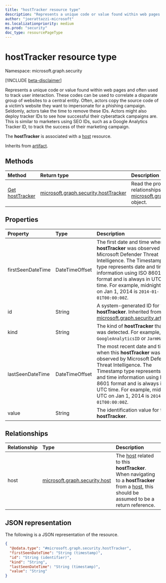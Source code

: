 ```yaml
---
title: "hostTracker resource type"
description: "Represents a unique code or value found within web pages and often used to track user interaction."
author: "joerattazzi-microsoft"
ms.localizationpriority: medium
ms.prod: "security"
doc_type: resourcePageType
---
```


# hostTracker resource type

Namespace: microsoft.graph.security

[!INCLUDE [beta-disclaimer](../../includes/beta-disclaimer.md)]

Represents a unique code or value found within web pages and often used to track user interaction. These codes can be used to correlate a disparate group of websites to a central entity. Often, actors copy the source code of a victim’s website they want to impersonate for a phishing campaign. Seldomly, actors take the time to remove these IDs. Actors might also deploy tracker IDs to see how successful their cyberattack campaigns are. This is similar to marketers using SEO IDs, such as a Google Analytics Tracker ID, to track the success of their marketing campaign.

The **hostTracker** is associated with a [host](../resources/security-host.md) resource.

Inherits from [artifact](../resources/security-artifact.md).

## Methods

|Method|Return type|Description|
|:---|:---|:---|
|[Get hostTracker](../api/security-hosttracker-get.md)|[microsoft.graph.security.hostTracker](../resources/security-hosttracker.md)|Read the properties and relationships of a [microsoft.graph.security.hostTracker](../resources/security-hosttracker.md) object.|

## Properties

|Property|Type|Description|
|:---|:---|:---|
|firstSeenDateTime|DateTimeOffset|The first date and time when this **hostTracker** was observed by Microsoft Defender Threat Intelligence. The Timestamp type represents date and time information using ISO 8601 format and is always in UTC time. For example, midnight UTC on Jan 1, 2014 is `2014-01-01T00:00:00Z`.|
|id|String| A system-generated ID for this **hostTracker**.  Inherited from [microsoft.graph.security.artifact](../resources/security-artifact.md).|
|kind|String|The kind of **hostTracker** that was detected. For example, `GoogleAnalyticsID` or `JarmHash`.|
|lastSeenDateTime|DateTimeOffset|The most recent date and time when this **hostTracker** was observed by Microsoft Defender Threat Intelligence. The Timestamp type represents date and time information using ISO 8601 format and is always in UTC time. For example, midnight UTC on Jan 1, 2014 is `2014-01-01T00:00:00Z`.|
|value|String|The identification value for the **hostTracker**.|

## Relationships

|Relationship|Type|Description|
|:---|:---|:---|
|host|[microsoft.graph.security.host](../resources/security-host.md)|The [host](../resources/security-host.md) related to this **hostTracker**. When navigating to a **hostTracker** from a [host](../resources/security-host.md), this should be assumed to be a return reference.|

## JSON representation

The following is a JSON representation of the resource.
<!-- {
  "blockType": "resource",
  "keyProperty": "id",
  "@odata.type": "microsoft.graph.security.hostTracker",
  "baseType": "microsoft.graph.security.artifact",
  "openType": false
}
-->
``` json
{
  "@odata.type": "#microsoft.graph.security.hostTracker",
  "firstSeenDateTime": "String (timestamp)",
  "id": "String (identifier)",
  "kind": "String",
  "lastSeenDateTime": "String (timestamp)",
  "value": "String"
}
```
